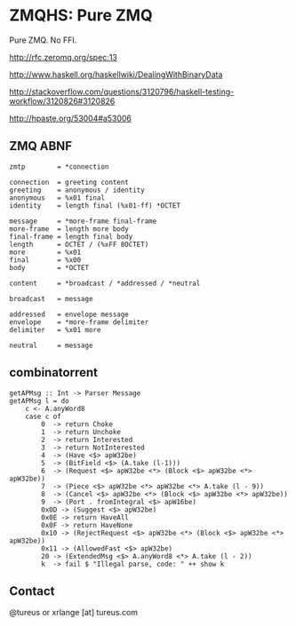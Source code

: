 ZMQHS: Pure ZMQ
===============

Pure ZMQ. No FFI.

  http://rfc.zeromq.org/spec:13

  http://www.haskell.org/haskellwiki/DealingWithBinaryData

  http://stackoverflow.com/questions/3120796/haskell-testing-workflow/3120826#3120826

http://hpaste.org/53004#a53006

ZMQ ABNF
--------

    zmtp        = *connection
    
    connection  = greeting content
    greeting    = anonymous / identity
    anonymous   = %x01 final
    identity    = length final (%x01-ff) *OCTET
    
    message     = *more-frame final-frame
    more-frame  = length more body
    final-frame = length final body
    length      = OCTET / (%xFF 8OCTET)
    more        = %x01
    final       = %x00
    body        = *OCTET
    
    content     = *broadcast / *addressed / *neutral
    
    broadcast   = message
    
    addressed   = envelope message
    envelope    = *more-frame delimiter
    delimiter   = %x01 more
    
    neutral     = message

combinatorrent
--------------

    getAPMsg :: Int -> Parser Message
    getAPMsg l = do
        c <- A.anyWord8
        case c of
            0  -> return Choke
            1  -> return Unchoke
            2  -> return Interested
            3  -> return NotInterested
            4  -> (Have <$> apW32be)
            5  -> (BitField <$> (A.take (l-1)))
            6  -> (Request <$> apW32be <*> (Block <$> apW32be <*> apW32be))
            7  -> (Piece <$> apW32be <*> apW32be <*> A.take (l - 9))
            8  -> (Cancel <$> apW32be <*> (Block <$> apW32be <*> apW32be))
            9  -> (Port . fromIntegral <$> apW16be)
            0x0D -> (Suggest <$> apW32be)
            0x0E -> return HaveAll
            0x0F -> return HaveNone
            0x10 -> (RejectRequest <$> apW32be <*> (Block <$> apW32be <*> apW32be))
            0x11 -> (AllowedFast <$> apW32be)
            20 -> (ExtendedMsg <$> A.anyWord8 <*> A.take (l - 2))
            k  -> fail $ "Illegal parse, code: " ++ show k

Contact
-------

@tureus or xrlange [at] tureus.com
